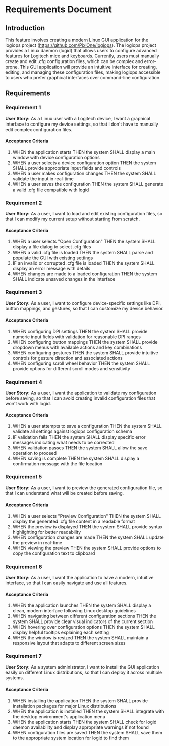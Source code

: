 # Requirements Document

## Introduction

This feature involves creating a modern Linux GUI application for the logiops project (https://github.com/PixlOne/logiops). The logiops project provides a Linux daemon (logid) that allows users to configure advanced features for Logitech mice and keyboards. Currently, users must manually create and edit .cfg configuration files, which can be complex and error-prone. This GUI application will provide an intuitive interface for creating, editing, and managing these configuration files, making logiops accessible to users who prefer graphical interfaces over command-line configuration.

## Requirements

### Requirement 1

**User Story:** As a Linux user with a Logitech device, I want a graphical interface to configure my device settings, so that I don't have to manually edit complex configuration files.

#### Acceptance Criteria

1. WHEN the application starts THEN the system SHALL display a main window with device configuration options
2. WHEN a user selects a device configuration option THEN the system SHALL provide appropriate input fields and controls
3. WHEN a user makes configuration changes THEN the system SHALL validate the input in real-time
4. WHEN a user saves the configuration THEN the system SHALL generate a valid .cfg file compatible with logid

### Requirement 2

**User Story:** As a user, I want to load and edit existing configuration files, so that I can modify my current setup without starting from scratch.

#### Acceptance Criteria

1. WHEN a user selects "Open Configuration" THEN the system SHALL display a file dialog to select .cfg files
2. WHEN a valid .cfg file is loaded THEN the system SHALL parse and populate the GUI with existing settings
3. IF an invalid or corrupted .cfg file is loaded THEN the system SHALL display an error message with details
4. WHEN changes are made to a loaded configuration THEN the system SHALL indicate unsaved changes in the interface

### Requirement 3

**User Story:** As a user, I want to configure device-specific settings like DPI, button mappings, and gestures, so that I can customize my device behavior.

#### Acceptance Criteria

1. WHEN configuring DPI settings THEN the system SHALL provide numeric input fields with validation for reasonable DPI ranges
2. WHEN configuring button mappings THEN the system SHALL provide dropdown menus with available actions and key combinations
3. WHEN configuring gestures THEN the system SHALL provide intuitive controls for gesture direction and associated actions
4. WHEN configuring scroll wheel behavior THEN the system SHALL provide options for different scroll modes and sensitivity

### Requirement 4

**User Story:** As a user, I want the application to validate my configuration before saving, so that I can avoid creating invalid configuration files that won't work with logid.

#### Acceptance Criteria

1. WHEN a user attempts to save a configuration THEN the system SHALL validate all settings against logiops configuration schema
2. IF validation fails THEN the system SHALL display specific error messages indicating what needs to be corrected
3. WHEN validation passes THEN the system SHALL allow the save operation to proceed
4. WHEN saving is complete THEN the system SHALL display a confirmation message with the file location

### Requirement 5

**User Story:** As a user, I want to preview the generated configuration file, so that I can understand what will be created before saving.

#### Acceptance Criteria

1. WHEN a user selects "Preview Configuration" THEN the system SHALL display the generated .cfg file content in a readable format
2. WHEN the preview is displayed THEN the system SHALL provide syntax highlighting for better readability
3. WHEN configuration changes are made THEN the system SHALL update the preview in real-time
4. WHEN viewing the preview THEN the system SHALL provide options to copy the configuration text to clipboard

### Requirement 6

**User Story:** As a user, I want the application to have a modern, intuitive interface, so that I can easily navigate and use all features.

#### Acceptance Criteria

1. WHEN the application launches THEN the system SHALL display a clean, modern interface following Linux desktop guidelines
2. WHEN navigating between different configuration sections THEN the system SHALL provide clear visual indicators of the current section
3. WHEN hovering over configuration options THEN the system SHALL display helpful tooltips explaining each setting
4. WHEN the window is resized THEN the system SHALL maintain a responsive layout that adapts to different screen sizes

### Requirement 7

**User Story:** As a system administrator, I want to install the GUI application easily on different Linux distributions, so that I can deploy it across multiple systems.

#### Acceptance Criteria

1. WHEN installing the application THEN the system SHALL provide installation packages for major Linux distributions
2. WHEN the application is installed THEN the system SHALL integrate with the desktop environment's application menu
3. WHEN the application starts THEN the system SHALL check for logid daemon availability and display appropriate warnings if not found
4. WHEN configuration files are saved THEN the system SHALL save them to the appropriate system location for logid to find them
